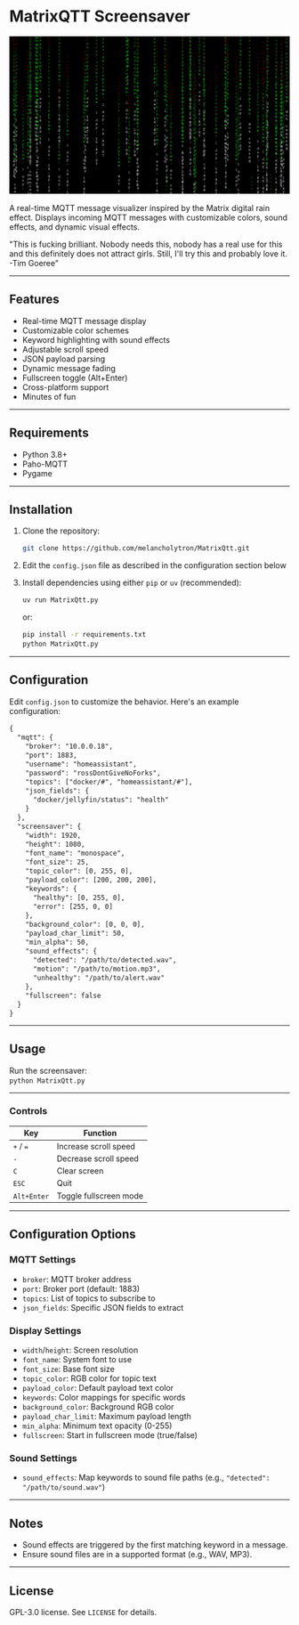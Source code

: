 
# MatrixQTT Screensaver

![Whoa...](https://github.com/melancholytron/MatrixQtt/blob/main/matrix.jpeg)

A real-time MQTT message visualizer inspired by the Matrix digital rain effect. Displays incoming MQTT messages with customizable colors, sound effects, and dynamic visual effects.

"This is fucking brilliant. Nobody needs this, nobody has a real use for this and this definitely does not attract girls. Still, I'll try this and probably love it. -Tim Goeree"

---

## Features

- Real-time MQTT message display  
- Customizable color schemes  
- Keyword highlighting with sound effects  
- Adjustable scroll speed  
- JSON payload parsing  
- Dynamic message fading  
- Fullscreen toggle (Alt+Enter)  
- Cross-platform support
- Minutes of fun 

---

## Requirements

- Python 3.8+  
- Paho-MQTT
- Pygame

---

## Installation

1. Clone the repository:

    ```sh
    git clone https://github.com/melancholytron/MatrixQtt.git
    ```

2. Edit the `config.json` file as described in the configuration section below

3. Install dependencies using either `pip` or `uv` (recommended):

    ```sh
    uv run MatrixQtt.py
    ```

    or:

    ```sh
    pip install -r requirements.txt
    python MatrixQtt.py
    ```

---

## Configuration

Edit `config.json` to customize the behavior. Here's an example configuration:
```
{  
  "mqtt": {  
    "broker": "10.0.0.18",  
    "port": 1883,  
    "username": "homeassistant",  
    "password": "rossDontGiveNoForks",  
    "topics": ["docker/#", "homeassistant/#"],  
    "json_fields": {  
      "docker/jellyfin/status": "health"  
    }  
  },  
  "screensaver": {  
    "width": 1920,  
    "height": 1080,  
    "font_name": "monospace",  
    "font_size": 25,  
    "topic_color": [0, 255, 0],  
    "payload_color": [200, 200, 200],  
    "keywords": {  
      "healthy": [0, 255, 0],  
      "error": [255, 0, 0]  
    },  
    "background_color": [0, 0, 0],  
    "payload_char_limit": 50,  
    "min_alpha": 50,  
    "sound_effects": {  
      "detected": "/path/to/detected.wav",  
      "motion": "/path/to/motion.mp3",  
      "unhealthy": "/path/to/alert.wav"  
    },  
    "fullscreen": false  
  }  
}  
```
---

## Usage

Run the screensaver:  
`python MatrixQtt.py`  

---

### Controls

| Key          | Function                          |  
|--------------|-----------------------------------|  
| `+` / `=`    | Increase scroll speed             |  
| `-`          | Decrease scroll speed             |  
| `C`          | Clear screen                      |  
| `ESC`        | Quit                              |  
| `Alt+Enter`  | Toggle fullscreen mode            |  

---

## Configuration Options

### MQTT Settings

- `broker`: MQTT broker address  
- `port`: Broker port (default: 1883)  
- `topics`: List of topics to subscribe to  
- `json_fields`: Specific JSON fields to extract  

### Display Settings

- `width`/`height`: Screen resolution  
- `font_name`: System font to use  
- `font_size`: Base font size  
- `topic_color`: RGB color for topic text  
- `payload_color`: Default payload text color  
- `keywords`: Color mappings for specific words  
- `background_color`: Background RGB color  
- `payload_char_limit`: Maximum payload length  
- `min_alpha`: Minimum text opacity (0-255)  
- `fullscreen`: Start in fullscreen mode (true/false)  

### Sound Settings

- `sound_effects`: Map keywords to sound file paths (e.g., `"detected": "/path/to/sound.wav"`)  

---

## Notes

- Sound effects are triggered by the first matching keyword in a message.  
- Ensure sound files are in a supported format (e.g., WAV, MP3).  

---

## License

GPL-3.0 license. See `LICENSE` for details.
